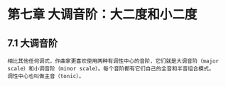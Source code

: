 # 第七章 大调音阶：大二度和小二度
## 7.1 大调音阶
	相比其他任何调式，作曲家更喜欢使用两种有调性中心的音阶，它们就是大调音阶（major scale）和小调音阶（minor scale）。每个音阶都有它们自己的全音和半音组合模式。
	调性中心也叫做主音（tonic）。